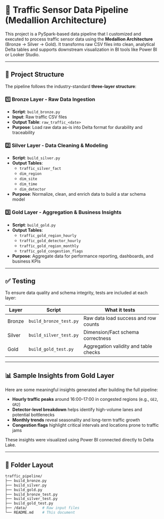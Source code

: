 # 🚦 Traffic Sensor Data Pipeline (Medallion Architecture)

This project is a PySpark-based data pipeline that I customized and executed to process traffic sensor data using the **Medallion Architecture** (Bronze → Silver → Gold). It transforms raw CSV files into clean, analytical Delta tables and supports downstream visualization in BI tools like Power BI or Looker Studio.

---

## 🔧 Project Structure

The pipeline follows the industry-standard **three-layer structure**:

### 1️⃣ Bronze Layer - Raw Data Ingestion
- **Script**: `build_bronze.py`
- **Input**: Raw traffic CSV files
- **Output Table**: `raw_traffic_<date>`
- **Purpose**: Load raw data as-is into Delta format for durability and traceability

### 2️⃣ Silver Layer - Data Cleaning & Modeling
- **Script**: `build_silver.py`
- **Output Tables**:
  - `traffic_silver_fact`
  - `dim_region`
  - `dim_site`
  - `dim_time`
  - `dim_detector`
- **Purpose**: Normalize, clean, and enrich data to build a star schema model

### 3️⃣ Gold Layer - Aggregation & Business Insights
- **Script**: `build_gold.py`
- **Output Tables**:
  - `traffic_gold_region_hourly`
  - `traffic_gold_detector_hourly`
  - `traffic_gold_region_monthly`
  - `traffic_gold_congestion_flags`
- **Purpose**: Aggregate data for performance reporting, dashboards, and business KPIs

---

## ✅ Testing

To ensure data quality and schema integrity, tests are included at each layer:

| Layer  | Script                  | What it tests                        |
|--------|-------------------------|--------------------------------------|
| Bronze | `build_bronze_test.py`  | Raw data load success and row counts |
| Silver | `build_silver_test.py`  | Dimension/Fact schema correctness    |
| Gold   | `build_gold_test.py`    | Aggregation validity and table checks|

---

## 📊 Sample Insights from Gold Layer

Here are some meaningful insights generated after building the full pipeline:

- **Hourly traffic peaks** around 16:00–17:00 in congested regions (e.g., `GE2`, `GR2`)
- **Detector-level breakdown** helps identify high-volume lanes and potential bottlenecks
- **Monthly trends** reveal seasonality and long-term traffic growth
- **Congestion flags** highlight critical intervals and locations prone to traffic jams

These insights were visualized using Power BI connected directly to Delta Lake.

---

## 📁 Folder Layout

```bash
traffic_pipeline/
├── build_bronze.py
├── build_silver.py
├── build_gold.py
├── build_bronze_test.py
├── build_silver_test.py
├── build_gold_test.py
├── /data/       # Raw input files
└── README.md    # This document

